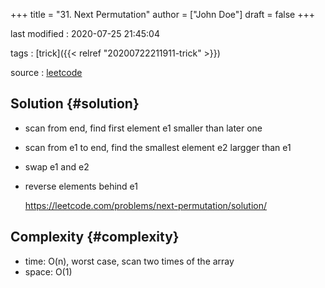 +++
title = "31. Next Permutation"
author = ["John Doe"]
draft = false
+++

last modified
: 2020-07-25 21:45:04


tags
: [trick]({{< relref "20200722211911-trick" >}})

source
: [leetcode](https://leetcode.com/problems/next-permutation/)


## Solution {#solution}

-   scan from end, find first element e1 smaller than later one
-   scan from e1 to end, find the smallest element e2 largger than e1
-   swap e1 and e2
-   reverse elements behind e1

    <https://leetcode.com/problems/next-permutation/solution/>


## Complexity {#complexity}

-   time: O(n), worst case, scan two times of the array
-   space: O(1)
